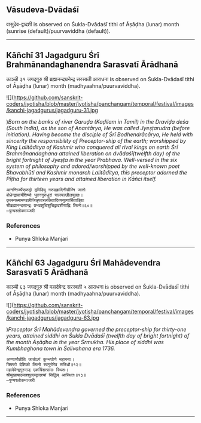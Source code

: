 ## Vāsudeva-Dvādaśī
वासुदेव-द्वादशी is observed on Śukla-Dvādaśī tithi of Āṣāḍha (lunar) month (sunrise (default)/puurvaviddha (default)).



---
## Kāñchī 31 Jagadguru Śrī Brahmānandaghanendra Sarasvatī Ārādhanā
काञ्ची ३१ जगद्गुरु श्री ब्रह्मानन्दघनेन्द्र सरस्वती आराधना is observed on Śukla-Dvādaśī tithi of Āṣāḍha (lunar) month (madhyaahna/puurvaviddha).

![](https://github.com/sanskrit-coders/jyotisha/blob/master/jyotisha/panchangam/temporal/festival/images/kanchi-jagadgurus/jagadguru-31.jpg

)_Born on the banks of river Garuḍa (Kaḍilam in Tamil) in the Draviḍa deśa (South India), as the son of Anantārya, He was called Jyeṣṭarudra (before initiation). Having become the disciple of Śrī Bodhendrācārya, He held with sincerity the responsibility of Preceptor-ship of the earth; worshipped by King Lalitāditya of Kashmir who conquered all rival kings on earth Śrī Brahmānandaghana attained liberation on dvādaśī(twelfth day) of the bright fortnight of Jyeṣṭa in the year Prabhava. Well-versed in the six system of philosophy and adored/worshipped by the well-known poet Bhavabhūti and Kashmir monarch Lalitāditya, this preceptor adorned the Pīṭha for thirteen years and attained liberation in Kāñci itself._

```
आनन्तिर्ज्येष्ठरुद्रो द्रविडिषु गरुडह्रादिनीसीम्नि जातो
बोधेन्द्राचार्यशिष्यो भुवनगुरुधुरां पालयञ्छीलयुक्तः।
कृत्स्नक्ष्मामण्डलीजिन्नृपवरललितादित्यनुत्यार्चिताङ्घ्रिः
श्रीब्रह्मानन्दसान्द्रः प्रभवशुचिशुचिद्वादशीयाह्नि लिल्ये॥६०॥
—पुण्यश्लोकमञ्जरी
```
### References
* Punya Shloka Manjari


---
## Kāñchī 63 Jagadguru Śrī Mahādevendra Sarasvatī 5 Ārādhanā
काञ्ची ६३ जगद्गुरु श्री महादेवेन्द्र सरस्वती ५ आराधना is observed on Śukla-Dvādaśī tithi of Āṣāḍha (lunar) month (madhyaahna/puurvaviddha).

![](https://github.com/sanskrit-coders/jyotisha/blob/master/jyotisha/panchangam/temporal/festival/images/kanchi-jagadgurus/jagadguru-63.jpg

)_Preceptor Śrī Mahādevendra governed the preceptor-ship for thirty-one years, attained siddhi on Śukla Dvādaśī (twelfth day of bright fortnight) of the month Āṣāḍha in the year Śrmukha. His place of siddhi was Kumbhaghona town in Śalivahana era 1736._

```
अण्णाश्रौतीति जातोऽयं कुम्भघोणे महामनाः।
त्रिषष्टो देशिको लिल्ये स्वगुरोरेव सन्निधौ॥१२॥
महादेवेन्द्रगुरुराड् एकत्रिंशत्समाः स्थितः।
श्रीमुखाषाढमाश्शुक्लद्वादश्यां सिद्धिम् आस्थितः॥१३॥
—पुण्यश्लोकमञ्जरी
```
### References
* Punya Shloka Manjari


---

